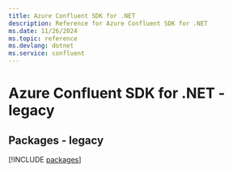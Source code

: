 ```yaml
---
title: Azure Confluent SDK for .NET
description: Reference for Azure Confluent SDK for .NET
ms.date: 11/26/2024
ms.topic: reference
ms.devlang: dotnet
ms.service: confluent
---
```

# Azure Confluent SDK for .NET - legacy
## Packages - legacy
[!INCLUDE [packages](confluent-index.md)]